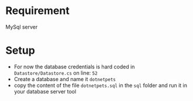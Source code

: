 # Requirement
MySql server

# Setup
- For now the database credentials is hard coded in `Datastore/Datastore.cs` on line: `52` 
- Create a database and name it `dotnetpets`
- copy the content of the file `dotnetpets.sql` in the `sql` folder and run it in your database server tool

